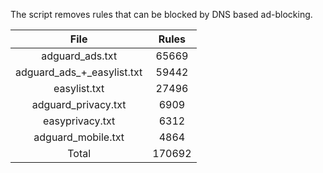 The script removes rules that can be blocked by DNS based ad-blocking.


| File | Rules |
|:----:|:-----:|
| adguard_ads.txt | 65669 |
| adguard_ads_+_easylist.txt | 59442 |
| easylist.txt | 27496 |
| adguard_privacy.txt | 6909 |
| easyprivacy.txt | 6312 |
| adguard_mobile.txt | 4864 |
| Total | 170692 |